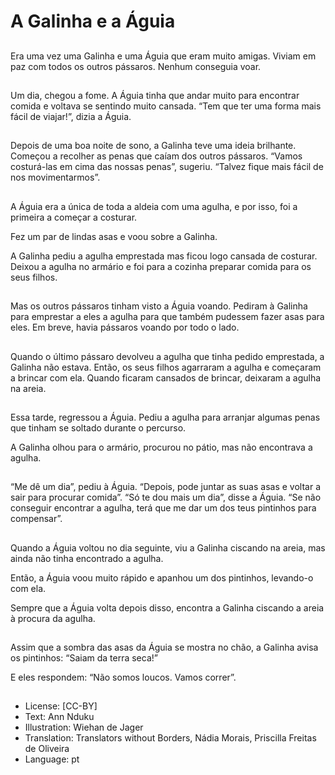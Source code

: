 # A Galinha e a Águia

##
Era uma vez uma Galinha e uma Águia que eram muito amigas. Viviam em paz com todos os outros pássaros. Nenhum conseguia voar.

##
Um dia, chegou a fome. A Águia tinha que andar muito para encontrar comida e voltava se sentindo muito cansada. “Tem que ter uma forma mais fácil de viajar!”, dizia a Águia.

##
Depois de uma boa noite de sono, a Galinha teve uma ideia brilhante. Começou a recolher as penas que caíam dos outros pássaros. “Vamos costurá-las em cima das nossas penas”, sugeriu. “Talvez fique mais fácil de nos movimentarmos”.

##
A Águia era a única de toda a aldeia com uma agulha, e por isso, foi a primeira a começar a costurar.

Fez um par de lindas asas e voou sobre a Galinha.

A Galinha pediu a agulha emprestada mas ficou logo cansada de costurar. Deixou a agulha no armário e foi para a cozinha preparar comida para os seus filhos.

##
Mas os outros pássaros tinham visto a Águia voando. Pediram à Galinha para emprestar a eles a agulha para que também pudessem fazer asas para eles. Em breve, havia pássaros voando por todo o lado.

##
Quando o último pássaro devolveu a agulha que tinha pedido emprestada, a Galinha não estava. Então, os seus filhos agarraram a agulha e começaram a brincar com ela. Quando ficaram cansados de brincar, deixaram a agulha na areia.

##
Essa tarde, regressou a Águia. Pediu a agulha para arranjar algumas penas que tinham se soltado durante o percurso.

A Galinha olhou para o armário, procurou no pátio, mas não encontrava a agulha.

##
“Me dê um dia”, pediu à Águia. “Depois, pode juntar as suas asas e voltar a sair para procurar comida”. “Só te dou mais um dia”, disse a Águia. “Se não conseguir encontrar a agulha, terá que me dar um dos teus pintinhos para compensar”.

##
Quando a Águia voltou no dia seguinte, viu a Galinha ciscando na areia, mas ainda não tinha encontrado a agulha.

Então, a Águia voou muito rápido e apanhou um dos pintinhos, levando-o com ela.

Sempre que a Águia volta depois disso, encontra a Galinha ciscando a areia à procura da agulha.

##
Assim que a sombra das asas da Águia se mostra no chão, a Galinha avisa os pintinhos: “Saiam da terra seca!”

E eles respondem: “Não somos loucos. Vamos correr”.

##
* License: [CC-BY]
* Text: Ann Nduku
* Illustration: Wiehan de Jager
* Translation: Translators without Borders, Nádia Morais, Priscilla Freitas de Oliveira
* Language: pt

